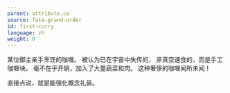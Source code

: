 ```yaml
---
parent: attribute.ce
source: fate-grand-order
id: first-curry
language: zh
weight: 0
---
```


某位御主亲手烹饪的咖喱。
被认为已在宇宙中失传的，
非真空速食的，而是手工咖喱块。
毫不在乎开销，加入了大量蔬菜和肉。
这种奢侈的咖喱闻所未闻！


直接点说，就是能强化概念礼装。

